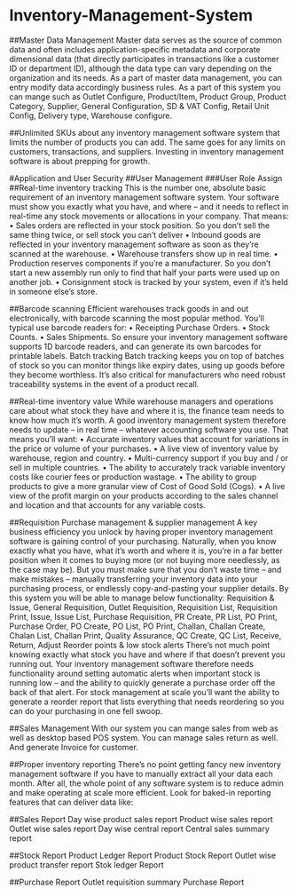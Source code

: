 # Inventory-Management-System

##Master Data Management
Master data serves as the source of common data and often includes application-specific metadata and corporate dimensional data (that directly participates in transactions like a customer ID or department ID), although the data type can vary depending on the organization and its needs. As a part of master data management, you can entry modify data accordingly business rules. As a part of this system you can mange such as 
Outlet Configure, Product/Item, Product Group, Product Category, Supplier, General Configuration, SD & VAT Config, Retail Unit Config, Delivery type, Warehouse configure.

##Unlimited SKUs
about any inventory management software system that limits the number of products you can add. The same goes for any limits on customers, transactions, and suppliers. Investing in inventory management software is about prepping for growth. 

#Application and User Security 
##User Management
###User Role Assign
##Real-time inventory tracking
This is the number one, absolute basic requirement of an inventory management software system. Your software must show you exactly what you have, and where – and it needs to reflect in real-time any stock movements or allocations in your company. That means:
•	Sales orders are reflected in your stock position. So you don’t sell the same thing twice, or sell stock you can’t deliver
•	Inbound goods are reflected in your inventory management software as soon as they’re scanned at the warehouse.
•	Warehouse transfers show up in real time.
•	Production reserves components if you’re a manufacturer. So you don’t start a new assembly run only to find that half your parts were used up on another job.
•	Consignment stock is tracked by your system, even if it’s held in someone else’s store.

##Barcode scanning
Efficient warehouses track goods in and out electronically, with barcode scanning the most popular method. You’ll typical use barcode readers for:
•	Receipting Purchase Orders.
•	Stock Counts.
•	Sales Shipments.
So ensure your inventory management software supports 1D barcode readers, and can generate its own barcodes for printable labels.
Batch tracking 
Batch tracking keeps you on top of batches of stock so you can monitor things like expiry dates, using up goods before they become worthless. It’s also critical for manufacturers who need robust traceability systems in the event of a product recall.

##Real-time inventory value
While warehouse managers and operations care about what stock they have and where it is, the finance team needs to know how much it’s worth.
A good inventory management system therefore needs to update – in real time – whatever accounting software you use. That means you’ll want:
•	Accurate inventory values that account for variations in the price or volume of your purchases.
•	A live view of inventory value by warehouse, region and country.
•	Multi-currency support if you buy and / or sell in multiple countries.
•	The ability to accurately track variable inventory costs like courier fees or production wastage.
•	The ability to group products to give a more granular view of Cost of Good Sold (Cogs).
•	A live view of the profit margin on your products according to the sales channel and location and that accounts for any variable costs.

##Requisition Purchase management & supplier management
A key business efficiency you unlock by having proper inventory management software is gaining control of your purchasing. Naturally, when you know exactly what you have, what it’s worth and where it is, you’re in a far better position when it comes to buying more (or not buying more needlessly, as the case may be).
But you must make sure that you don’t waste time – and make mistakes – manually transferring your inventory data into your purchasing process, or endlessly copy-and-pasting your supplier details.
By this system you will be able to manage below functionality: 
Requisition & Issue, General Requisition, Outlet Requisition, Requisition List, Requisition Print, Issue, Issue List, Purchase Requisition, PR Create, PR List, PO Print, Purchase Order, PO Create, PO List, PO Print, Challan, Challan Create, Chalan List, Challan Print, Quality Assurance, QC Create, QC List, Receive, Return, Adjust
Reorder points & low stock alerts
There’s not much point knowing exactly what stock you have and where if that doesn’t prevent you running out. Your inventory management software therefore needs functionality around setting automatic alerts when important stock is running low – and the ability to quickly generate a purchase order off the back of that alert.
For stock management at scale you’ll want the ability to generate a reorder report that lists everything that needs reordering so you can do your purchasing in one fell swoop.

##Sales Management 
With our system you can mange sales from web as well as desktop based POS system. You can manage sales return as well. And generate Invoice for customer.

##Proper inventory reporting
There’s no point getting fancy new inventory management software if you have to manually extract all your data each month. After all, the whole point of any software system is to reduce admin and make operating at scale more efficient.
Look for baked-in reporting features that can deliver data like:

##Sales Report
Day wise product sales report
Product wise sales report
Outlet wise sales report
Day wise central report
Central sales summary report

##Stock Report
Product Ledger Report
Product Stock Report
Outlet wise product transfer report
Stok ledger Report

##Purchase Report
Outlet requisition summary
Purchase Report

